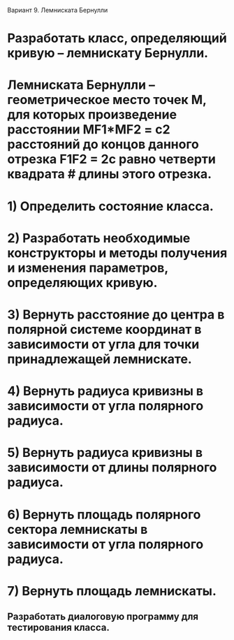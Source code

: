 Вариант 9. Лемниската Бернулли

# Разработать класс, определяющий кривую – лемнискату Бернулли.

# Лемниската Бернулли – геометрическое место точек M, для которых произведение расстоянии MF1*MF2 = с2 расстояний до концов данного отрезка F1F2 = 2c равно четверти квадрата # длины этого отрезка.

# 1) Определить состояние класса.

# 2) Разработать необходимые конструкторы и методы получения и изменения параметров, определяющих кривую.

# 3) Вернуть расстояние до центра в полярной системе координат в зависимости от угла для точки принадлежащей лемнискате.

# 4) Вернуть радиуса кривизны в зависимости от угла полярного радиуса.

# 5) Вернуть радиуса кривизны в зависимости от длины полярного радиуса.

# 6) Вернуть площадь полярного сектора лемнискаты в зависимости от угла полярного радиуса.

# 7) Вернуть площадь лемнискаты.

## Разработать диалоговую программу для тестирования класса.
